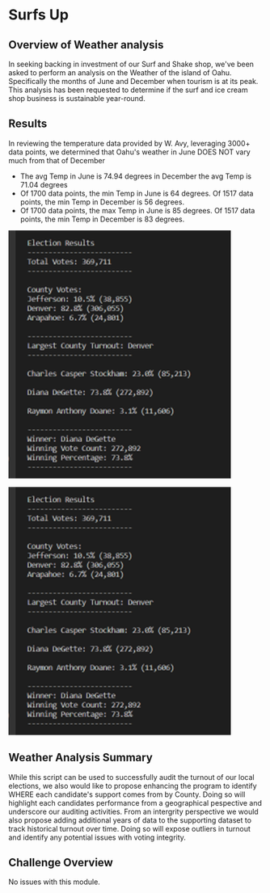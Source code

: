
# Surfs Up

## Overview of  Weather analysis
In seeking backing in investment of our Surf and Shake shop, we've been asked to perform an analysis on the Weather of the island of Oahu. Specifically the months of June and December when tourism is at its peak. This analysis has been requested to determine if the surf and ice cream shop business is sustainable year-round. 

## Results
In reviewing the temperature data provided by W. Avy, leveraging 3000+ data points, we determined that Oahu's weather in June DOES NOT vary much from that of December
  - The avg Temp in June is 74.94 degrees in December the avg Temp is 71.04 degrees
  - Of 1700 data points, the min Temp in June is 64 degrees. Of 1517 data points, the min Temp in December is 56 degrees.
  - Of 1700 data points, the max Temp in June is 85 degrees. Of 1517 data points, the min Temp in December is 83 degrees.  
  
  ![Audit Findings](https://github.com/taxcollecter/Election_Analysis/blob/6595bb630f550a02d1c3399a880a7625d0fc3b67/Resources/Election_output.png)

  ![Audit Findings](https://github.com/taxcollecter/Election_Analysis/blob/6595bb630f550a02d1c3399a880a7625d0fc3b67/Resources/Election_output.png)

## Weather Analysis Summary
While this script can be used to successfully audit the turnout of our local elections, we also would like to propose enhancing the program to identify WHERE each candidate's support comes from by County. Doing so will highlight each candidates performance from a geographical pespective and underscore our auditing activities. From an intergrity perspective we would also propose adding additional years of data to the supporting dataset to track historical turnout over time. Doing so will expose outliers in turnout and identify any potential issues with voting integrity.  
  
  ## Challenge Overview
 No issues with this module. 
